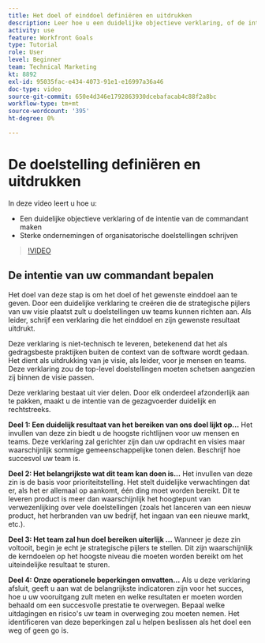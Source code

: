 ```yaml
---
title: Het doel of einddoel definiëren en uitdrukken
description: Leer hoe u een duidelijke objectieve verklaring, of de intentie van de Bevelhebber, creeert en sterke onderneming of organisatorische doelstellingen schrijft.
activity: use
feature: Workfront Goals
type: Tutorial
role: User
level: Beginner
team: Technical Marketing
kt: 8892
exl-id: 95035fac-e434-4073-91e1-e16997a36a46
doc-type: video
source-git-commit: 650e4d346e1792863930dcebafacab4c88f2a8bc
workflow-type: tm+mt
source-wordcount: '395'
ht-degree: 0%

---
```


# De doelstelling definiëren en uitdrukken

In deze video leert u hoe u:

* Een duidelijke objectieve verklaring of de intentie van de commandant maken
* Sterke ondernemingen of organisatorische doelstellingen schrijven

>[!VIDEO](https://video.tv.adobe.com/v/335186/?quality=12&learn=on)

<!--
Your turn graphic
-->

## De intentie van uw commandant bepalen

Het doel van deze stap is om het doel of het gewenste einddoel aan te geven. Door een duidelijke verklaring te creëren die de strategische pijlers van uw visie plaatst zult u doelstellingen uw teams kunnen richten aan. Als leider, schrijf een verklaring die het einddoel en zijn gewenste resultaat uitdrukt.

Deze verklaring is niet-technisch te leveren, betekenend dat het als gedragsbeste praktijken buiten de context van de software wordt gedaan. Het dient als uitdrukking van je visie, als leider, voor je mensen en teams. Deze verklaring zou de top-level doelstellingen moeten schetsen aangezien zij binnen de visie passen.

Deze verklaring bestaat uit vier delen. Door elk onderdeel afzonderlijk aan te pakken, maakt u de intentie van de gezagvoerder duidelijk en rechtstreeks.

**Deel 1: Een duidelijk resultaat van het bereiken van ons doel lijkt op...**
Het invullen van deze zin biedt u de hoogste richtlijnen voor uw mensen en teams. Deze verklaring zal gerichter zijn dan uw opdracht en visies maar waarschijnlijk sommige gemeenschappelijke tonen delen. Beschrijf hoe succesvol uw team is.

**Deel 2: Het belangrijkste wat dit team kan doen is...**
Het invullen van deze zin is de basis voor prioriteitstelling. Het stelt duidelijke verwachtingen dat er, als het er allemaal op aankomt, één ding moet worden bereikt. Dit te leveren product is meer dan waarschijnlijk het hoogtepunt van verwezenlijking over vele doelstellingen (zoals het lanceren van een nieuw product, het herbranden van uw bedrijf, het ingaan van een nieuwe markt, etc.).

**Deel 3: Het team zal hun doel bereiken uiterlijk ...**
Wanneer je deze zin voltooit, begin je echt je strategische pijlers te stellen. Dit zijn waarschijnlijk de kerndoelen op het hoogste niveau die moeten worden bereikt om het uiteindelijke resultaat te sturen.

**Deel 4: Onze operationele beperkingen omvatten...**
Als u deze verklaring afsluit, geeft u aan wat de belangrijkste indicatoren zijn voor het succes, hoe u uw vooruitgang zult meten en welke resultaten er moeten worden behaald om een succesvolle prestatie te overwegen. Bepaal welke uitdagingen en risico&#39;s uw team in overweging zou moeten nemen. Het identificeren van deze beperkingen zal u helpen beslissen als het doel een weg of geen go is.

